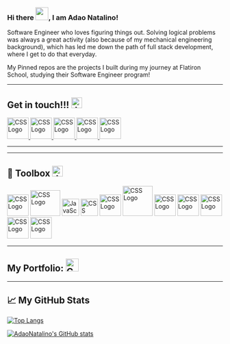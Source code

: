 ### Hi there <img src="https://raw.githubusercontent.com/MartinHeinz/MartinHeinz/master/wave.gif" width="30px">, I am Adao Natalino!

Software Engineer who loves figuring things out. Solving logical problems was always a great activity (also because of my mechanical engineering background), which has led me down the path of full stack development, where I get to do that everyday.

My Pinned repos are the projects I built during my journey at Flatiron School, studying their Software Engineer program!

---

## Get in touch!!! <img src="https://cdn.worldvectorlogo.com/logos/contacts-ios.svg" alt="JavaScript Logo" width="25" height="25"/>  


<a href="https://www.facebook.com/adao.a.natalino/"><img src="https://cdn.worldvectorlogo.com/logos/facebook-3.svg" alt="CSS Logo" width="50" height="50"/> </a><a href="https://twitter.com/AdaoNatalino"><img src="https://cdn.worldvectorlogo.com/logos/twitter-4.svg" alt="CSS Logo" width="50" height="50"/> </a><a href="https://www.linkedin.com/in/adao-natalino/"><img src="https://cdn.worldvectorlogo.com/logos/linkedin-icon.svg" alt="CSS Logo" width="50" height="50"/> </a><a href="https://medium.com/@adaonatalino"><img src="https://cdn.worldvectorlogo.com/logos/monogram-medium.svg" alt="CSS Logo" width="50" height="50"/> </a>
<a href="https://www.instagram.com/adaonatalino/"><img src="https://cdn.worldvectorlogo.com/logos/instagram-2-1.svg" alt="CSS Logo" width="50" height="50"/> </a>

---

---

## 🧰 Toolbox  <img src="https://cdn.worldvectorlogo.com/logos/google-webmaster-tools.svg" alt="JavaScript Logo" width="25" height="25"/>  

<img src="https://cdn.worldvectorlogo.com/logos/html5.svg" alt="CSS Logo" width="50" height="50"/> <img src="https://cdn.worldvectorlogo.com/logos/css3.svg" alt="CSS Logo" width="70" height="60"/>
<img src="https://cdn.worldvectorlogo.com/logos/logo-javascript.svg" alt="JavaScript Logo" width="40" height="40"/> 
<img src="https://cdn.worldvectorlogo.com/logos/react-2.svg" alt="CSS Logo" width="40" height="40"/>
<img src="https://cdn.worldvectorlogo.com/logos/vue-js-1.svg" alt="CSS Logo" width="50" height="50"/>
<img src="https://cdn.worldvectorlogo.com/logos/rails-1.svg" alt="CSS Logo" width="70" height="70"/>
<img src="https://cdn.worldvectorlogo.com/logos/postgresql.svg" alt="CSS Logo" width="50" height="50"/>
<img src="https://cdn.worldvectorlogo.com/logos/git-icon.svg" alt="CSS Logo" width="50" height="50"/>
<img src="https://cdn.worldvectorlogo.com/logos/visual-studio-code-1.svg" alt="CSS Logo" width="50" height="50"/>
<img src="https://cdn.worldvectorlogo.com/logos/vuetify.svg" alt="CSS Logo" width="50" height="50"/>
<img src="https://cdn.worldvectorlogo.com/logos/material-ui-1.svg" alt="CSS Logo" width="50" height="50"/>

---


## My Portfolio: <a href="https://adaonatalino.netlify.app/"><img src="https://cdn.worldvectorlogo.com/logos/netlify.svg" alt="CSS Logo" width="30" height="30"/> </a>


---

## &#x1f4c8; My GitHub Stats

[![Top Langs](https://github-readme-stats.vercel.app/api/top-langs/?username=AdaoNatalino&hide=java&theme=onedark)](https://github.com/AdaoNatalino/github-readme-stats)

[![AdaoNatalino's GitHub stats](https://github-readme-stats.vercel.app/api?username=AdaoNatalino&theme=onedark)](https://github.com/anuraghazra/github-readme-stats)




